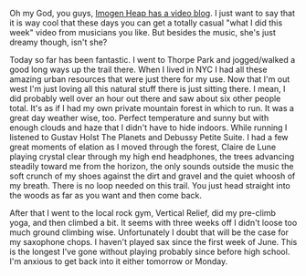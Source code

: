 Oh my God, you guys, [Imogen Heap has a video blog](http://youtube.com/watch?v=HGRBMILEAj8). I just want to say that it is way cool that these days you can get a totally casual "what I did this week" video from musicians you like. But besides the music, she's just dreamy though, isn't she?

Today so far has been fantastic. I went to Thorpe Park and jogged/walked a good long ways up the trail there. When I lived in NYC I had all these amazing urban resources that were just there for my use. Now that I'm out west I'm just loving all this natural stuff there is just sitting there. I mean, I did probably well over an hour out there and saw about six other people total. It's as if I had my own private mountain forest in which to run. It was a great day weather wise, too. Perfect temperature and sunny but with enough clouds and haze that I didn't have to hide indoors. While running I listened to Gustav Holst The Planets and Debussy Petite Suite. I had a few great moments of elation as I moved through the forest, Claire de Lune playing crystal clear through my high end headphones, the trees advancing steadily toward me from the horizon, the only sounds outside the music the soft crunch of my shoes against the dirt and gravel and the quiet whoosh of my breath. There is no loop needed on this trail. You just head straight into the woods as far as you want and then come back.

After that I went to the local rock gym, Vertical Relief, did my pre-climb yoga, and then climbed a bit. It seems with three weeks off I didn't loose too much ground climbing wise. Unfortunately I doubt that will be the case for my saxophone chops. I haven't played sax since the first week of June. This is the longest I've gone without playing probably since before high school. I'm anxious to get back into it either tomorrow or Monday.
